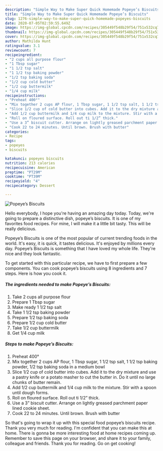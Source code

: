 ```yaml
---
description: "Simple Way to Make Super Quick Homemade Popeye’s Biscuits"
title: "Simple Way to Make Super Quick Homemade Popeye’s Biscuits"
slug: 1276-simple-way-to-make-super-quick-homemade-popeyes-biscuits
date: 2020-07-05T02:59:55.649Z
image: https://img-global.cpcdn.com/recipes/305449f548b29f54/751x532cq70/popeyes-biscuits-recipe-main-photo.jpg
thumbnail: https://img-global.cpcdn.com/recipes/305449f548b29f54/751x532cq70/popeyes-biscuits-recipe-main-photo.jpg
cover: https://img-global.cpcdn.com/recipes/305449f548b29f54/751x532cq70/popeyes-biscuits-recipe-main-photo.jpg
author: Mathilda Hunt
ratingvalue: 3.1
reviewcount: 7
recipeingredient:
- "2 cups all purpose flour"
- "1 Tbsp sugar"
- "1 1/2 tsp salt"
- "1 1/2 tsp baking powder"
- "1/2 tsp baking soda"
- "1/2 cup cold butter"
- "1/2 cup buttermilk"
- "1/4 cup milk"
recipeinstructions:
- "Preheat 400°"
- "Mix together 2 cups AP flour, 1 Tbsp sugar, 1 1/2 tsp salt, 1 1/2 tsp baking powder, 1/2 tsp baking soda in a medium bowl"
- "Slice 1/2 cup of cold butter into cubes. Add it to the dry mixture and use a pastry knife or a potato masher to cut the butter in. Do it until no large chunks of butter remain."
- "Add 1/2 cup buttermilk and 1/4 cup milk to the mixture. Stir with a spoon until dough forms."
- "Roll on floured surface. Roll out ti 1/2” thick."
- "Use a 3” biscuit cutter. Arrange on lightly greased parchment paper lined cookie sheet."
- "Cook 22 to 24 minutes. Until brown. Brush with butter"
categories:
- Recipe
tags:
- popeyes
- biscuits

katakunci: popeyes biscuits 
nutrition: 213 calories
recipecuisine: American
preptime: "PT29M"
cooktime: "PT39M"
recipeyield: "4"
recipecategory: Dessert

---
```



![Popeye’s Biscuits](https://img-global.cpcdn.com/recipes/305449f548b29f54/751x532cq70/popeyes-biscuits-recipe-main-photo.jpg)

Hello everybody, I hope you're having an amazing day today. Today, we're going to prepare a distinctive dish, popeye’s biscuits. It is one of my favorites food recipes. For mine, I will make it a little bit tasty. This will be really delicious.



Popeye’s Biscuits is one of the most popular of current trending foods in the world. It's easy, it is quick, it tastes delicious. It's enjoyed by millions every day. Popeye’s Biscuits is something that I have loved my whole life. They're nice and they look fantastic.


To get started with this particular recipe, we have to first prepare a few components. You can cook popeye’s biscuits using 8 ingredients and 7 steps. Here is how you cook it.

<!--inarticleads1-->

##### The ingredients needed to make Popeye’s Biscuits:

1. Take 2 cups all purpose flour
1. Prepare 1 Tbsp sugar
1. Make ready 1 1/2 tsp salt
1. Take 1 1/2 tsp baking powder
1. Prepare 1/2 tsp baking soda
1. Prepare 1/2 cup cold butter
1. Take 1/2 cup buttermilk
1. Get 1/4 cup milk




<!--inarticleads2-->

##### Steps to make Popeye’s Biscuits:

1. Preheat 400°
1. Mix together 2 cups AP flour, 1 Tbsp sugar, 1 1/2 tsp salt, 1 1/2 tsp baking powder, 1/2 tsp baking soda in a medium bowl
1. Slice 1/2 cup of cold butter into cubes. Add it to the dry mixture and use a pastry knife or a potato masher to cut the butter in. Do it until no large chunks of butter remain.
1. Add 1/2 cup buttermilk and 1/4 cup milk to the mixture. Stir with a spoon until dough forms.
1. Roll on floured surface. Roll out ti 1/2” thick.
1. Use a 3” biscuit cutter. Arrange on lightly greased parchment paper lined cookie sheet.
1. Cook 22 to 24 minutes. Until brown. Brush with butter




So that's going to wrap it up with this special food popeye’s biscuits recipe. Thank you very much for reading. I'm confident that you can make this at home. There is gonna be more interesting food at home recipes coming up. Remember to save this page on your browser, and share it to your family, colleague and friends. Thank you for reading. Go on get cooking!
